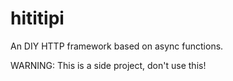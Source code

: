 # hititipi

An DIY HTTP framework based on async functions.

WARNING: This is a side project, don't use this!
